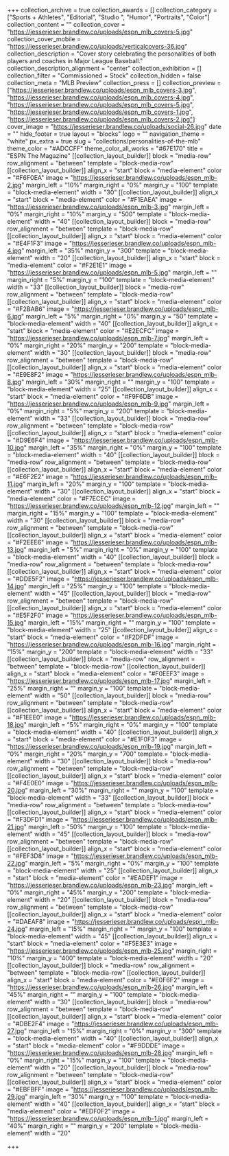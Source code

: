 +++
collection_archive = true
collection_awards = []
collection_category = ["Sports + Athletes", "Editorial", "Studio ", "Humor", "Portraits", "Color"]
collection_content = ""
collection_cover = "https://jesserieser.brandlew.co/uploads/espn_mlb_covers-5.jpg"
collection_cover_mobile = "https://jesserieser.brandlew.co/uploads/verticalcovers-36.jpg"
collection_description = "Cover story celebrating the personalities of both players and coaches in Major League Baseball."
collection_description_alignment = "center"
collection_exhibition = []
collection_filter = "Commissioned + Stock"
collection_hidden = false
collection_meta = "MLB Preview"
collection_press = []
collection_preview = ["https://jesserieser.brandlew.co/uploads/espn_mlb_covers-3.jpg", "https://jesserieser.brandlew.co/uploads/espn_mlb_covers-4.jpg", "https://jesserieser.brandlew.co/uploads/espn_mlb_covers-5.jpg", "https://jesserieser.brandlew.co/uploads/espn_mlb_covers-1.jpg", "https://jesserieser.brandlew.co/uploads/espn_mlb_covers-2.jpg"]
cover_image = "https://jesserieser.brandlew.co/uploads/social-26.jpg"
date = ""
hide_footer = true
layout = "blocks"
logo = ""
navigation_theme = "white"
px_extra = true
slug = "collections/personalities-of-the-mlb"
theme_color = "#ADCCFF"
theme_color_all_works = "#67E170"
title = "ESPN The Magazine"
[[collection_layout_builder]]
block = "media-row"
row_alignment = "between"
template = "block-media-row"
[[collection_layout_builder]]
align_x = "start"
block = "media-element"
color = "#F6F0EA"
image = "https://jesserieser.brandlew.co/uploads/espn_mlb-2.jpg"
margin_left = "10%"
margin_right = "0%"
margin_y = "100"
template = "block-media-element"
width = "30"
[[collection_layout_builder]]
align_x = "start"
block = "media-element"
color = "#F1EAEA"
image = "https://jesserieser.brandlew.co/uploads/espn_mlb-3.jpg"
margin_left = "0%"
margin_right = "10%"
margin_y = "500"
template = "block-media-element"
width = "40"
[[collection_layout_builder]]
block = "media-row"
row_alignment = "between"
template = "block-media-row"
[[collection_layout_builder]]
align_x = "start"
block = "media-element"
color = "#E4F1F3"
image = "https://jesserieser.brandlew.co/uploads/espn_mlb-4.jpg"
margin_left = "35%"
margin_y = "300"
template = "block-media-element"
width = "20"
[[collection_layout_builder]]
align_x = "start"
block = "media-element"
color = "#F2E1E1"
image = "https://jesserieser.brandlew.co/uploads/espn_mlb-5.jpg"
margin_left = ""
margin_right = "5%"
margin_y = "100"
template = "block-media-element"
width = "33"
[[collection_layout_builder]]
block = "media-row"
row_alignment = "between"
template = "block-media-row"
[[collection_layout_builder]]
align_x = "start"
block = "media-element"
color = "#F2BAB6"
image = "https://jesserieser.brandlew.co/uploads/espn_mlb-6.jpg"
margin_left = "5%"
margin_right = "0%"
margin_y = "50"
template = "block-media-element"
width = "40"
[[collection_layout_builder]]
align_x = "start"
block = "media-element"
color = "#E2ECFC"
image = "https://jesserieser.brandlew.co/uploads/espn_mlb-7.jpg"
margin_left = "0%"
margin_right = "20%"
margin_y = "200"
template = "block-media-element"
width = "30"
[[collection_layout_builder]]
block = "media-row"
row_alignment = "between"
template = "block-media-row"
[[collection_layout_builder]]
align_x = "start"
block = "media-element"
color = "#E9E8F2"
image = "https://jesserieser.brandlew.co/uploads/espn_mlb-8.jpg"
margin_left = "30%"
margin_right = ""
margin_y = "100"
template = "block-media-element"
width = "25"
[[collection_layout_builder]]
align_x = "start"
block = "media-element"
color = "#F9F6DB"
image = "https://jesserieser.brandlew.co/uploads/espn_mlb-9.jpg"
margin_left = "0%"
margin_right = "5%"
margin_y = "200"
template = "block-media-element"
width = "33"
[[collection_layout_builder]]
block = "media-row"
row_alignment = "between"
template = "block-media-row"
[[collection_layout_builder]]
align_x = "start"
block = "media-element"
color = "#D9E6F4"
image = "https://jesserieser.brandlew.co/uploads/espn_mlb-10.jpg"
margin_left = "35%"
margin_right = "0%"
margin_y = "100"
template = "block-media-element"
width = "40"
[[collection_layout_builder]]
block = "media-row"
row_alignment = "between"
template = "block-media-row"
[[collection_layout_builder]]
align_x = "start"
block = "media-element"
color = "#E6F2E2"
image = "https://jesserieser.brandlew.co/uploads/espn_mlb-11.jpg"
margin_left = "20%"
margin_y = "100"
template = "block-media-element"
width = "30"
[[collection_layout_builder]]
align_x = "start"
block = "media-element"
color = "#F7ECEC"
image = "https://jesserieser.brandlew.co/uploads/espn_mlb-12.jpg"
margin_left = ""
margin_right = "15%"
margin_y = "100"
template = "block-media-element"
width = "30"
[[collection_layout_builder]]
block = "media-row"
row_alignment = "between"
template = "block-media-row"
[[collection_layout_builder]]
align_x = "start"
block = "media-element"
color = "#F2EEE6"
image = "https://jesserieser.brandlew.co/uploads/espn_mlb-13.jpg"
margin_left = "5%"
margin_right = "0%"
margin_y = "100"
template = "block-media-element"
width = "40"
[[collection_layout_builder]]
block = "media-row"
row_alignment = "between"
template = "block-media-row"
[[collection_layout_builder]]
align_x = "start"
block = "media-element"
color = "#DDE5F2"
image = "https://jesserieser.brandlew.co/uploads/espn_mlb-14.jpg"
margin_left = "25%"
margin_y = "100"
template = "block-media-element"
width = "45"
[[collection_layout_builder]]
block = "media-row"
row_alignment = "between"
template = "block-media-row"
[[collection_layout_builder]]
align_x = "start"
block = "media-element"
color = "#E5F2F0"
image = "https://jesserieser.brandlew.co/uploads/espn_mlb-15.jpg"
margin_left = "15%"
margin_right = ""
margin_y = "100"
template = "block-media-element"
width = "25"
[[collection_layout_builder]]
align_x = "start"
block = "media-element"
color = "#F2DFDF"
image = "https://jesserieser.brandlew.co/uploads/espn_mlb-16.jpg"
margin_right = "15%"
margin_y = "200"
template = "block-media-element"
width = "33"
[[collection_layout_builder]]
block = "media-row"
row_alignment = "between"
template = "block-media-row"
[[collection_layout_builder]]
align_x = "start"
block = "media-element"
color = "#F0EEF3"
image = "https://jesserieser.brandlew.co/uploads/espn_mlb-17.jpg"
margin_left = "25%"
margin_right = ""
margin_y = "100"
template = "block-media-element"
width = "50"
[[collection_layout_builder]]
block = "media-row"
row_alignment = "between"
template = "block-media-row"
[[collection_layout_builder]]
align_x = "start"
block = "media-element"
color = "#F1EEE0"
image = "https://jesserieser.brandlew.co/uploads/espn_mlb-18.jpg"
margin_left = "5%"
margin_right = "0%"
margin_y = "100"
template = "block-media-element"
width = "40"
[[collection_layout_builder]]
align_x = "start"
block = "media-element"
color = "#E1F0F3"
image = "https://jesserieser.brandlew.co/uploads/espn_mlb-19.jpg"
margin_left = "0%"
margin_right = "20%"
margin_y = "700"
template = "block-media-element"
width = "30"
[[collection_layout_builder]]
block = "media-row"
row_alignment = "between"
template = "block-media-row"
[[collection_layout_builder]]
align_x = "start"
block = "media-element"
color = "#F4E0E0"
image = "https://jesserieser.brandlew.co/uploads/espn_mlb-20.jpg"
margin_left = "30%"
margin_right = ""
margin_y = "100"
template = "block-media-element"
width = "33"
[[collection_layout_builder]]
block = "media-row"
row_alignment = "between"
template = "block-media-row"
[[collection_layout_builder]]
align_x = "start"
block = "media-element"
color = "#F3DFD1"
image = "https://jesserieser.brandlew.co/uploads/espn_mlb-21.jpg"
margin_left = "50%"
margin_y = "100"
template = "block-media-element"
width = "45"
[[collection_layout_builder]]
block = "media-row"
row_alignment = "between"
template = "block-media-row"
[[collection_layout_builder]]
align_x = "start"
block = "media-element"
color = "#FEF3D8"
image = "https://jesserieser.brandlew.co/uploads/espn_mlb-22.jpg"
margin_left = "5%"
margin_right = "0%"
margin_y = "100"
template = "block-media-element"
width = "25"
[[collection_layout_builder]]
align_x = "start"
block = "media-element"
color = "#EADEF1"
image = "https://jesserieser.brandlew.co/uploads/espn_mlb-23.jpg"
margin_left = "0%"
margin_right = "45%"
margin_y = "200"
template = "block-media-element"
width = "20"
[[collection_layout_builder]]
block = "media-row"
row_alignment = "between"
template = "block-media-row"
[[collection_layout_builder]]
align_x = "start"
block = "media-element"
color = "#DAEAF8"
image = "https://jesserieser.brandlew.co/uploads/espn_mlb-24.jpg"
margin_left = "15%"
margin_right = ""
margin_y = "100"
template = "block-media-element"
width = "45"
[[collection_layout_builder]]
align_x = "start"
block = "media-element"
color = "#F5E3E3"
image = "https://jesserieser.brandlew.co/uploads/espn_mlb-25.jpg"
margin_right = "10%"
margin_y = "400"
template = "block-media-element"
width = "20"
[[collection_layout_builder]]
block = "media-row"
row_alignment = "between"
template = "block-media-row"
[[collection_layout_builder]]
align_x = "start"
block = "media-element"
color = "#E0F6F2"
image = "https://jesserieser.brandlew.co/uploads/espn_mlb-26.jpg"
margin_left = "45%"
margin_right = ""
margin_y = "100"
template = "block-media-element"
width = "30"
[[collection_layout_builder]]
block = "media-row"
row_alignment = "between"
template = "block-media-row"
[[collection_layout_builder]]
align_x = "start"
block = "media-element"
color = "#DBE2F4"
image = "https://jesserieser.brandlew.co/uploads/espn_mlb-27.jpg"
margin_left = "15%"
margin_right = "0%"
margin_y = "300"
template = "block-media-element"
width = "40"
[[collection_layout_builder]]
align_x = "start"
block = "media-element"
color = "#F9DDDE"
image = "https://jesserieser.brandlew.co/uploads/espn_mlb-28.jpg"
margin_left = "0%"
margin_right = "15%"
margin_y = "100"
template = "block-media-element"
width = "20"
[[collection_layout_builder]]
block = "media-row"
row_alignment = "between"
template = "block-media-row"
[[collection_layout_builder]]
align_x = "start"
block = "media-element"
color = "#EBFBFF"
image = "https://jesserieser.brandlew.co/uploads/espn_mlb-29.jpg"
margin_left = "30%"
margin_y = "100"
template = "block-media-element"
width = "40"
[[collection_layout_builder]]
align_x = "start"
block = "media-element"
color = "#EDF0F2"
image = "https://jesserieser.brandlew.co/uploads/espn_mlb-1.jpg"
margin_left = "40%"
margin_right = ""
margin_y = "200"
template = "block-media-element"
width = "20"

+++
